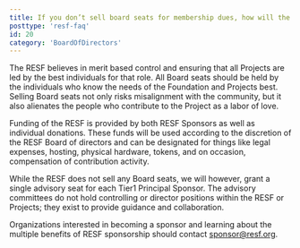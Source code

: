 ```yaml
---
title: If you don’t sell board seats for membership dues, how will the Projects be funded?
posttype: 'resf-faq'
id: 20
category: 'BoardOfDirectors'
---
```


The RESF believes in merit based control and ensuring that all Projects are led by the best individuals for that role. All Board seats should be held by the individuals who know the needs of the Foundation and Projects best. Selling Board seats not only risks misalignment with the community, but it also alienates the people who contribute to the Project as a labor of love.

Funding of the RESF is provided by both RESF Sponsors as well as individual donations. These funds will be used according to  the discretion of the RESF Board of directors and can be designated for things like legal expenses, hosting, physical hardware, tokens, and on occasion, compensation of contribution activity.

While the RESF does not sell any Board seats, we will however, grant a single advisory seat for each Tier1 Principal Sponsor. The advisory committees do not hold controlling or director positions within the RESF or Projects; they exist to provide guidance and collaboration.

Organizations interested in becoming a sponsor and learning about the multiple benefits of RESF sponsorship should contact sponsor@resf.org. 